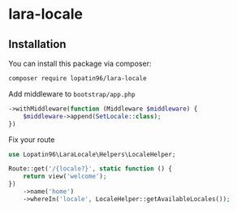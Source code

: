 # lara-locale

## Installation
You can install this package via composer:
```bash
composer require lopatin96/lara-locale
```

Add middleware to `bootstrap/app.php`
```php
->withMiddleware(function (Middleware $middleware) {
    $middleware->append(SetLocale::class);
})
```

Fix your route
```php
use Lopatin96\LaraLocale\Helpers\LocaleHelper;

Route::get('/{locale?}', static function () {
    return view('welcome');
})
    ->name('home')
    ->whereIn('locale', LocaleHelper::getAvailableLocales());
```
